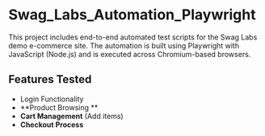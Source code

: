 # Swag_Labs_Automation_Playwright
This project includes end-to-end automated test scripts for the Swag Labs demo e-commerce site. The automation is built using Playwright with JavaScript (Node.js) and is executed across Chromium-based browsers.
## **Features Tested**
- Login Functionality
- **Product Browsing **  
- **Cart Management** (Add items)  
- **Checkout Process** 
